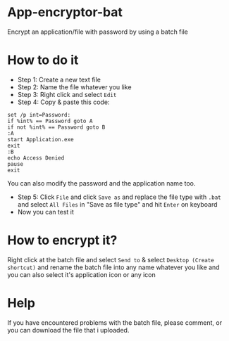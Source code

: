 # App-encryptor-bat
Encrypt an application/file with password by using a batch file
# How to do it
- Step 1: Create a new text file
- Step 2: Name the file whatever you like
- Step 3: Right click and select `Edit`
- Step 4: Copy & paste this code: 
```@echo off
set /p int=Password: 
if %int% == Password goto A
if not %int% == Password goto B
:A
start Application.exe
exit
:B
echo Access Denied
pause
exit
```
You can also modify the password and the application name too.
- Step 5: Click `File` and click `Save as` and replace the file type with `.bat` and select `All Files` in "Save as file type" and hit `Enter` on keyboard
- Now you can test it
# How to encrypt it?
Right click at the batch file and select `Send to` & select `Desktop (Create shortcut)` and rename the batch file into any name whatever you like and you can also select it's application icon or any icon
# Help
If you have encountered problems with the batch file, please comment, or you can download the file that i uploaded.
